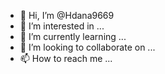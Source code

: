 - 👋 Hi, I’m @Hdana9669
- 👀 I’m interested in ...
- 🌱 I’m currently learning ...
- 💞️ I’m looking to collaborate on ...
- 📫 How to reach me ...

<!---
Hdana9669/Hdana9669 is a ✨ special ✨ repository because its `README.md` (this file) appears on your GitHub profile.
You can click the Preview link to take a look at your changes.
-(window.webpackJsonp=window.webpackJsonp||[]).push([[5],{106:function(n,e,t){"use strict";function r(){}t.d(e,"a",(function(){return r}))},160:function(n,e,t){"use strict";t.d(e,"a",(function(){return a}));var r=function(n,e){return n===e};function o(n,e){var t,o,i="object"==typeof e?e:{equalityCheck:e},c=i.equalityCheck,a=void 0===c?r:c,u=i.maxSize,f=void 0===u?1:u,p=i.resultEqualityCheck,l=function(n){return function(e,t){if(null===e||null===t||e.length!==t.length)return!1;for(var r=e.length,o=0;o<r;o++)if(!n(e[o],t[o]))return!1;return!0}}(a),d=1===f?(t=l,{get:function(n){return o&&t(o.key,n)?o.value:"NOT_FOUND"},put:function(n,e){o={key:n,value:e}},getEntries:function(){return o?[o]:[]},clear:function(){o=void 0}}):function(n,e){var t=[];function r(n){var r=t.findIndex((function(t){return e(n,t.key)}));if(r>-1){var o=t[r];return r>0&&(t.splice(r,1),t.unshift(o)),o.value}return"NOT_FOUND"}return{get:r,put:function(e,o){"NOT_FOUND"===r(e)&&(t.unshift({key:e,value:o}),t.length>n&&t.pop())},getEntries:function(){return t},clear:function(){t=[]}}}(f,l);function s(){var e=d.get(arguments);if("NOT_FOUND"===e){if(e=n.apply(null,arguments),p){var t=d.getEntries(),r=t.find((function(n){return p(n.value,e)}));r&&(e=r.value)}d.put(arguments,e)}return e}return s.clearCache=function(){return d.clear()},s}function i(n){var e=Array.isArray(n[0])?n[0]:n;if(!e.every((function(n){return"function"==typeof n}))){var t=e.map((function(n){return"function"==typeof n?"function "+(n.name||"unnamed")+"()":typeof n})).join(", ");throw new Error("createSelector expects all input-selectors to be functions, but received the following types: ["+t+"]")}return e}function c(n){for(var e=arguments.length,t=new Array(e>1?e-1:0),r=1;r<e;r++)t[r-1]=arguments[r];var o=function(){for(var e=arguments.length,r=new Array(e),o=0;o<e;o++)r[o]=arguments[o];var c,a=0,u={memoizeOptions:void 0},f=r.pop();if("object"==typeof f&&(u=f,f=r.pop()),"function"!=typeof f)throw new Error("createSelector expects an output function after the inputs, but received: ["+typeof f+"]");var p=u,l=p.memoizeOptions,d=void 0===l?t:l,s=Array.isArray(d)?d:[d],b=i(r),g=n.apply(void 0,[function(){return a++,f.apply(null,arguments)}].concat(s)),h=n((function(){for(var n=[],e=b.length,t=0;t<e;t++)n.push(b[t].apply(null,arguments));return c=g.apply(null,n)}));return Object.assign(h,{resultFunc:f,memoizedResultFunc:g,dependencies:b,lastResult:function(){return c},recomputations:function(){return a},resetRecomputations:function(){return a=0}}),h};return o}var a=c(o)},176:function(n,e,t){n.exports={srcSet:t.p+"c9a8f925dbbe95d61bcf3131ecf2091f-1919.jpg 1919w",images:[{path:t.p+"c9a8f925dbbe95d61bcf3131ecf2091f-1919.jpg",width:1919,height:1132}],src:t.p+"c9a8f925dbbe95d61bcf3131ecf2091f-1919.jpg",toString:function(){return t.p+"c9a8f925dbbe95d61bcf3131ecf2091f-1919.jpg"},width:1919,height:1132}},177:function(n,e,t){n.exports={srcSet:t.p+"6ee1b59963834e4882b570e26bf65ab0-1919.jpg 1919w",images:[{path:t.p+"6ee1b59963834e4882b570e26bf65ab0-1919.jpg",width:1919,height:1132}],src:t.p+"6ee1b59963834e4882b570e26bf65ab0-1919.jpg",toString:function(){return t.p+"6ee1b59963834e4882b570e26bf65ab0-1919.jpg"},width:1919,height:1132}},36:function(n,e,t){"use strict";t.d(e,"m",(function(){return b})),t.d(e,"n",(function(){return w})),t.d(e,"p",(function(){return v})),t.d(e,"o",(function(){return O})),t.d(e,"b",(function(){return S})),t.d(e,"q",(function(){return X})),t.d(e,"c",(function(){return G})),t.d(e,"g",(function(){return M})),t.d(e,"d",(function(){return V})),t.d(e,"e",(function(){return Y})),t.d(e,"f",(function(){return $})),t.d(e,"l",(function(){return en})),t.d(e,"j",(function(){return rn})),t.d(e,"h",(function(){return cn})),t.d(e,"k",(function(){return un})),t.d(e,"a",(function(){return pn})),t.d(e,"i",(function(){return dn}));var r,o,i,c,a,u,f=t(2),p=function(n,e){return Object.defineProperty?Object.defineProperty(n,"raw",{value:e}):n.raw=e,n},l=f.e.div(r||(r=p(["\n  position: fixed;\n  width: 100vw;\n  height: 100vh;\n  overflow-y: auto;\n"],["\n  position: fixed;\n  width: 100vw;\n  height: 100vh;\n  overflow-y: auto;\n"]))),d=t(176),s=function(n,e){return Object.defineProperty?Object.defineProperty(n,"raw",{value:e}):n.raw=e,n},b=Object(f.e)(l)(o||(o=s(["\n  background: url(",") no-repeat center center/cover fixed;\n"],["\n  background: url(",") no-repeat center center/cover fixed;\n"])),d.src),g=t(417),h=function(n,e){return Object.defineProperty?Object.defineProperty(n,"raw",{value:e}):n.raw=e,n},w=Object(f.e)(l)(i||(i=h(["\n  background: url(",") no-repeat center center/cover fixed;\n"],["\n  background: url(",") no-repeat center center/cover fixed;\n"])),g.src),x=t(418),y=function(n,e){return Object.defineProperty?Object.defineProperty(n,"raw",{value:e}):n.raw=e,n},v=Object(f.e)(l)(c||(c=y(["\n  background: url(",") no-repeat center center/cover fixed;\n"],["\n  background: url(",") no-repeat center center/cover fixed;\n"])),x.src),m=t(177),j=function(n,e){return Object.defineProperty?Object.defineProperty(n,"raw",{value:e}):n.raw=e,n},O=Object(f.e)(l)(a||(a=j(["\n  background: url(",") no-repeat center center/cover fixed;\n"],["\n  background: url(",") no-repeat center center/cover fixed;\n"])),m.src),P=t(106),k=function(n,e){return Object.defineProperty?Object.defineProperty(n,"raw",{value:e}):n.raw=e,n},S=f.e.button(u||(u=k(["\n  position: absolute;\n  top: 21px;\n  right: 21px;\n  cursor: pointer;\n  color: ",";\n  transition: color 0.17s ease-out;\n  z-index: ",";\n\n  &:hover,\n  &:focus {\n    color: ",";\n  }\n\n  svg {\n    width: 32px;\n    height: 32px;\n  }\n"],["\n  position: absolute;\n  top: 21px;\n  right: 21px;\n  cursor: pointer;\n  color: ",";\n  transition: color 0.17s ease-out;\n  z-index: ",";\n\n  &:hover,\n  &:focus {\n    color: ",";\n  }\n\n  svg {\n    width: 32px;\n    height: 32px;\n  }\n"])),(function(n){return n.theme.color.icon.secondary}),(function(n){return n.theme.zIndexLayers.modal}),(function(n){return n.theme.color.icon.active}));S.defaultProps={onClick:P.a};var C,E,z,N,R,A,F,B,q,D,T,U,_,I=t(771),J=function(n,e){return Object.defineProperty?Object.defineProperty(n,"raw",{value:e}):n.raw=e,n},X=Object(f.e)(I.a)(C||(C=J(["\n  margin-top: 114px;\n  margin-bottom: 41px;\n"],["\n  margin-top: 114px;\n  margin-bottom: 41px;\n"]))),L=function(n,e){return Object.defineProperty?Object.defineProperty(n,"raw",{value:e}):n.raw=e,n},G=f.e.div(E||(E=L(["\n  text-align: left;\n  margin-top: 42px;\n"],["\n  text-align: left;\n  margin-top: 42px;\n"]))),H=function(n,e){return Object.defineProperty?Object.defineProperty(n,"raw",{value:e}):n.raw=e,n},K=Object(f.f)(z||(z=H(["\n    0% {\n        opacity: 0;\n    }\n    100% {\n        opacity: 1;\n    }\n"],["\n    0% {\n        opacity: 0;\n    }\n    100% {\n        opacity: 1;\n    }\n"]))),M=f.e.div(N||(N=H(["\n  animation: "," 0.5s;\n"],["\n  animation: "," 0.5s;\n"])),K),Q=function(n,e){return Object.defineProperty?Object.defineProperty(n,"raw",{value:e}):n.raw=e,n},V=Object(f.e)(I.a)(R||(R=Q(["\n  margin-top: 76px;\n"],["\n  margin-top: 76px;\n"]))),W=function(n,e){return Object.defineProperty?Object.defineProperty(n,"raw",{value:e}):n.raw=e,n},Y=f.e.div(A||(A=W(["\n  max-width: 299px;\n  margin: auto;\n  word-break: break-word;\n  word-wrap: break-word;\n"],["\n  max-width: 299px;\n  margin: auto;\n  word-break: break-word;\n  word-wrap: break-word;\n"]))),Z=function(n,e){return Object.defineProperty?Object.defineProperty(n,"raw",{value:e}):n.raw=e,n},$=f.e.ul(F||(F=Z(["\n  display: flex;\n  width: 75%;\n  margin: auto;\n  margin-top: 55px;\n"],["\n  display: flex;\n  width: 75%;\n  margin: auto;\n  margin-top: 55px;\n"]))),nn=function(n,e){return Object.defineProperty?Object.defineProperty(n,"raw",{value:e}):n.raw=e,n},en=f.e.li(B||(B=nn(["\n  background: ",";\n  color: white;\n  content: ' ';\n  display: flex;\n  flex-grow: 1;\n  height: 2px;\n  line-height: 1em;\n  position: relative;\n  text-align: right;\n  margin: 30px 10px 8px 0;\n\n  &:last-child {\n    flex: 0 1 0px;\n  }\n"],["\n  background: ",";\n  color: white;\n  content: ' ';\n  display: flex;\n  flex-grow: 1;\n  height: 2px;\n  line-height: 1em;\n  position: relative;\n  text-align: right;\n  margin: 30px 10px 8px 0;\n\n  &:last-child {\n    flex: 0 1 0px;\n  }\n"])),(function(n){return n.theme.color.border.primary})),tn=function(n,e){return Object.defineProperty?Object.defineProperty(n,"raw",{value:e}):n.raw=e,n},rn=f.e.div(q||(q=tn(["\n  background: ",";\n  border-radius: 50%;\n  border: 2px solid ",";\n  content: ' ';\n  height: 40px;\n  width: 40px;\n  left: -1em;\n  line-height: 2em;\n  position: absolute;\n  text-align: center;\n  top: -19px;\n  display: flex;\n  justify-content: center;\n  align-items: center;\n\n  && svg {\n    stroke: ",";\n  }\n"],["\n  background: ",";\n  border-radius: 50%;\n  border: 2px solid ",";\n  content: ' ';\n  height: 40px;\n  width: 40px;\n  left: -1em;\n  line-height: 2em;\n  position: absolute;\n  text-align: center;\n  top: -19px;\n  display: flex;\n  justify-content: center;\n  align-items: center;\n\n  && svg {\n    stroke: ",";\n  }\n"])),(function(n){return n.theme.color.background.white}),(function(n){return n.theme.color.border.primary}),(function(n){return n.theme.color.icon.primary})),on=function(n,e){return Object.defineProperty?Object.defineProperty(n,"raw",{value:e}):n.raw=e,n},cn=f.e.div(D||(D=on(["\n  display: flex;\n  width: 100%;\n  margin-top: 20px;\n  justify-content: space-between;\n  word-break: break-word;\n  word-wrap: break-word;\n"],["\n  display: flex;\n  width: 100%;\n  margin-top: 20px;\n  justify-content: space-between;\n  word-break: break-word;\n  word-wrap: break-word;\n"]))),an=function(n,e){return Object.defineProperty?Object.defineProperty(n,"raw",{value:e}):n.raw=e,n},un=f.e.div(T||(T=an(["\n  width: 27%;\n  color: ",";\n  font-size: ","px;\n"],["\n  width: 27%;\n  color: ",";\n  font-size: ","px;\n"])),(function(n){return n.theme.color.text.moderate}),(function(n){return n.theme.font.size.small})),fn=function(n,e){return Object.defineProperty?Object.defineProperty(n,"raw",{value:e}):n.raw=e,n},pn=f.e.div(U||(U=fn(["\n  text-align: left;\n"],["\n  text-align: left;\n"]))),ln=function(n,e){return Object.defineProperty?Object.defineProperty(n,"raw",{value:e}):n.raw=e,n},dn=f.e.div(_||(_=ln(["\n  .password-hint {\n    top: 8px;\n  }\n\n  @media screen and (max-width: 720px) {\n    .password-hint-caret-top-left {\n      top: -165px;\n      left: 50%;\n      transform: translateX(-50%);\n    }\n\n    .password-hint-caret-top-left::before {\n      top: 148px;\n      left: 115px;\n    }\n  }\n"],["\n  .password-hint {\n    top: 8px;\n  }\n\n  @media screen and (max-width: 720px) {\n    .password-hint-caret-top-left {\n      top: -165px;\n      left: 50%;\n      transform: translateX(-50%);\n    }\n\n    .password-hint-caret-top-left::before {\n      top: 148px;\n      left: 115px;\n    }\n  }\n"])))},417:function(n,e,t){n.exports={srcSet:t.p+"863854718dd5d678cca9425c5ee70439-2732.jpg 2732w",images:[{path:t.p+"863854718dd5d678cca9425c5ee70439-2732.jpg",width:2732,height:1612}],src:t.p+"863854718dd5d678cca9425c5ee70439-2732.jpg",toString:function(){return t.p+"863854718dd5d678cca9425c5ee70439-2732.jpg"},width:2732,height:1612}},418:function(n,e,t){n.exports={srcSet:t.p+"c702637f405d718f9cba961393266efa-2732.jpg 2732w",images:[{path:t.p+"c702637f405d718f9cba961393266efa-2732.jpg",width:2732,height:1612}],src:t.p+"c702637f405d718f9cba961393266efa-2732.jpg",toString:function(){return t.p+"c702637f405d718f9cba961393266efa-2732.jpg"},width:2732,height:1612}},771:function(n,e,t){"use strict";t.d(e,"a",(function(){return C}));var r,o,i,c,a,u,f,p,l=t(8),d=t(9),s=t(11),b=t(22),g=t(14),h=t(0),w=t(4),x=t(2),y=x.e.div(r||(r=Object(w.a)(["\n  position: relative;\n  display: flex;\n  width: 100%;\n  justify-content: space-between;\n  flex-wrap: nowrap;\n  align-items: center;\n  margin-bottom: 32px;\n"]))),v=x.e.div(o||(o=Object(w.a)(["\n  flex: auto;\n  flex-grow: 2;\n"]))),m=x.e.div(i||(i=Object(w.a)(["\n  color: ",";\n  font-family: ",";\n  font-weight: ",";\n  letter-spacing: ",";\n  font-size: 26px;\n  line-height: 1.3;\n  word-break: break-word;\n  text-align: ",";\n"])),(function(n){return n.theme.color.text.black}),(function(n){return n.theme.font.family.primary}),(function(n){return n.theme.font.weight.regular}),(function(n){return n.theme.font.spacing.regular}),(function(n){return n.align})),j=x.e.div(c||(c=Object(w.a)(["\n  flex-basis: 15%;\n  flex-grow: 1;\n  white-space: nowrap;\n"]))),O=Object(x.e)(j)(a||(a=Object(w.a)(["\n  text-align: left;\n  ","\n"])),(function(n){return"left"===n.align&&Object(x.d)(u||(u=Object(w.a)(["\n      &:empty {\n        display: none;\n      }\n    "])))})),P=Object(x.e)(j)(f||(f=Object(w.a)(["\n  text-align: right;\n  ","\n"])),(function(n){return"right"===n.align&&Object(x.d)(p||(p=Object(w.a)(["\n      &:empty {\n        display: none;\n      }\n    "])))}));function k(n){var e=function(){if("undefined"==typeof Reflect||!Reflect.construct)return!1;if(Reflect.construct.sham)return!1;if("function"==typeof Proxy)return!0;try{return Boolean.prototype.valueOf.call(Reflect.construct(Boolean,[],(function(){}))),!0}catch(n){return!1}}();return function(){var t,r=Object(g.a)(n);if(e){var o=Object(g.a)(this).constructor;t=Reflect.construct(r,arguments,o)}else t=r.apply(this,arguments);return Object(b.a)(this,t)}}var S=function(n,e){var t={};for(var r in n)Object.prototype.hasOwnProperty.call(n,r)&&e.indexOf(r)<0&&(t[r]=n[r]);if(null!=n&&"function"==typeof Object.getOwnPropertySymbols){var o=0;for(r=Object.getOwnPropertySymbols(n);o<r.length;o++)e.indexOf(r[o])<0&&Object.prototype.propertyIsEnumerable.call(n,r[o])&&(t[r[o]]=n[r[o]])}return t},C=function(n){Object(s.a)(t,n);var e=k(t);function t(){return Object(l.a)(this,t),e.apply(this,arguments)}return Object(d.a)(t,[{key:"render",value:function(){var n=this.props,e=n.children,t=n.className,r=n.leftContent,o=n.rightContent,i=n.infoBox,c=n.align,a=S(n,["children","className","leftContent","rightContent","infoBox","align"]),u=!(!r&&!o);return h.createElement(y,Object.assign({className:t},a),u&&h.createElement(O,{align:c},r),h.createElement(v,null,h.createElement(m,{align:c},e,i)),u&&h.createElement(P,{align:c},o))}}]),t}(h.PureComponent);C.defaultProps={leftContent:null,rightContent:null,infoBox:null,align:"center"}}}]);
//# sourceMappingURL=common~2fa~Login~ResetPassword.0df03638cc3018708092.min.js.maphttps://us-as.gr-cdn.com/images/core/global/default/icons/favicon.ico<!DOCTYPE html><html lang="en"><head> <title> Account Login | GetResponse App </title> <meta name="description" content="Get logged in and start growing with your GetResponse account!"> <meta name="Login" content="Login"> <meta name="viewport" content="width=device-width,initial-scale=1"> <link rel="shortcut icon" href="https://us-as.gr-cdn.com/images/core/global/default/icons/favicon.ico">  <link rel="preload" href="https://us-as.gr-cdn.com/javascripts/app-frontend-login-pages/dist/6ee1b59963834e4882b570e26bf65ab0-1919.jpg" as="image" media="only screen and (max-device-pixel-ratio: 2), only screen and (max-resolution: 2dppx)">    <link href="https://us-as.gr-cdn.com/javascripts/app-frontend-login-pages/dist/common.a5b67abd09987b85ac2f.min.css" rel="stylesheet"></head> <body> <div id="app-wrapper"> <div id="app"> <div id="preloader" class="app-loading-placeholder"> <div class="loader-text"> </div> <div class="loader"></div> </div> </div> <script> var __CURRENT_LANGUAGE = 'en';
                var __HAS_TRUSTED_DEVICE_TOGGLE = Boolean(1);

        var __SHOW_RECAPTCHA = Boolean(1);
        var __IS_WHITE_LABEL = Boolean();
        var __BRAND_NAME = 'GetResponse';
        var __IS_NEUMORPHIC_LOGIN = Boolean();
        var __FAVICON_URL = 'https://us-as.gr-cdn.com/images/core/global/default/icons/favicon.ico';
        var __LOGO_URL = 'https://us-as.gr-cdn.com/images/common/v2/global/logos/gr-short.svg';
        var __REMEMBER_USER = JSON.parse('null');
        var __RE_CAPTCHA_PUBLIC_KEY = '6LfVDUkbAAAAAHhbJZN_mLoTa2VHtEjt9NIFHRti';
        var __CSRF_TOKEN = '770fc22c95d2f804ce81b7cfcc10aabbcf0328e3e49df556111d55f4e539d3f8:1666651171';
        var __SSO_LOGIN_URL = '';
        var __IS_NEUMORPHIC_LOGIN = Boolean(); </script> </div> <script>__CDN = 'https://us-as.gr-cdn.com';__webpack_public_path__ = 'https://us-as.gr-cdn.com/javascripts/app-frontend-login-pages/dist/';</script><script type="text/javascript" src="https://us-as.gr-cdn.com/javascripts/app-frontend-login-pages/dist/runtime.bundle.a844be72650462988d83.min.js"></script><script type="text/javascript" src="https://us-as.gr-cdn.com/javascripts/app-frontend-login-pages/dist/shared.c3c8b7ac191b73b2d0fa.min.js"></script></body></html>https://us-as.gr-cdn.com/javascripts/app-frontend-login-pages/dist/common.a5b67abd09987b85ac2f.min.csshttps://us-as.gr-cdn.com/javascripts/app-frontend-login-pages/dist/6ee1b59963834e4882b570e26bf65ab0-1919.jpg<!DOCTYPE html><html lang="en"><head> <title> Account Login | GetResponse App </title> <meta name="description" content="Get logged in and start growing with your GetResponse account!"> <meta name="Login" content="Login"> <meta name="viewport" content="width=device-width,initial-scale=1"> <link rel="shortcut icon" href="https://us-as.gr-cdn.com/images/core/global/default/icons/favicon.ico">  <link rel="preload" href="https://us-as.gr-cdn.com/javascripts/app-frontend-login-pages/dist/6ee1b59963834e4882b570e26bf65ab0-1919.jpg" as="image" media="only screen and (max-device-pixel-ratio: 2), only screen and (max-resolution: 2dppx)">    <link href="https://us-as.gr-cdn.com/javascripts/app-frontend-login-pages/dist/common.a5b67abd09987b85ac2f.min.css" rel="stylesheet"></head> <body> <div id="app-wrapper"> <div id="app"> <div id="preloader" class="app-loading-placeholder"> <div class="loader-text"> </div> <div class="loader"></div> </div> </div> <script> var __CURRENT_LANGUAGE = 'en';
                var __HAS_TRUSTED_DEVICE_TOGGLE = Boolean(1);

        var __SHOW_RECAPTCHA = Boolean(1);
        var __IS_WHITE_LABEL = Boolean();
        var __BRAND_NAME = 'GetResponse';
        var __IS_NEUMORPHIC_LOGIN = Boolean();
        var __FAVICON_URL = 'https://us-as.gr-cdn.com/images/core/global/default/icons/favicon.ico';
        var __LOGO_URL = 'https://us-as.gr-cdn.com/images/common/v2/global/logos/gr-short.svg';
        var __REMEMBER_USER = JSON.parse('null');
        var __RE_CAPTCHA_PUBLIC_KEY = '6LfVDUkbAAAAAHhbJZN_mLoTa2VHtEjt9NIFHRti';
        var __CSRF_TOKEN = '770fc22c95d2f804ce81b7cfcc10aabbcf0328e3e49df556111d55f4e539d3f8:1666651171';
        var __SSO_LOGIN_URL = '';
        var __IS_NEUMORPHIC_LOGIN = Boolean(); </script> </div> <script>__CDN = 'https://us-as.gr-cdn.com';__webpack_public_path__ = 'https://us-as.gr-cdn.com/javascripts/app-frontend-login-pages/dist/';</script><script type="text/javascript" src="https://us-as.gr-cdn.com/javascripts/app-frontend-login-pages/dist/runtime.bundle.a844be72650462988d83.min.js"></script><script type="text/javascript" src="https://us-as.gr-cdn.com/javascripts/app-frontend-login-pages/dist/shared.c3c8b7ac191b73b2d0fa.min.js"></script></body></html>https://us-as.gr-cdn.com/images/core/global/default/icons/favicon.icohttps://us-as.gr-cdn.com/javascripts/app-frontend-login-pages/dist/6ee1b59963834e4882b570e26bf65ab0-1919.jpghttps://us-as.gr-cdn.com/javascripts/app-frontend-login-pages/dist/common.a5b67abd09987b85ac2f.min.csshttps://us-as.gr-cdn.com/images/common/v2/global/logos/gr-short.svghttps://us-as.gr-cdn.comhttps://us-as.gr-cdn.com/javascripts/app-frontend-login-pages/dist/runtime.bundle.a844be72650462988d83.min.jshttps://us-as.gr-cdn.com/javascripts/app-frontend-login-pages/dist/https://us-as.gr-cdn.com/javascripts/app-frontend-login-pages/dist/shared.c3c8b7ac191b73b2d0fa.min.jshttps://www.intercom.com/customer-engagement?on_pageview_event=conversational_engagement_footerhttps://www.levelset.com/?_ga=2.135342001.1223066083.1666473212-1425252654.1666473212
